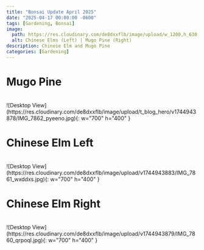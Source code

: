```yaml
---
title: "Bonsai Update April 2025"
date: "2025-04-17 00:00:00 -0600"
tags: [Gardening, Bonsai]
image:
  path: https://res.cloudinary.com/de8dxxflb/image/upload/w_1200,h_630,c_fill,q_auto,f_auto/v1744916258/IMG_7857_hbfxmr.jpg
  alt: Chinese Elms (Left) | Mugo Pine (Right)
description: Chinese Elm and Mugo Pine
categories: [Gardening]
---
```


# Mugo Pine
<br>
![Desktop View](https://res.cloudinary.com/de8dxxflb/image/upload/t_blog_hero/v1744943878/IMG_7862_pyeeno.jpg){: w="700" h="400" }

# Chinese Elm Left
<br>
![Desktop View](https://res.cloudinary.com/de8dxxflb/image/upload/v1744943883/IMG_7861_wxddxs.jpg){: w="700" h="400" }

# Chinese Elm Right
<br>
![Desktop View](https://res.cloudinary.com/de8dxxflb/image/upload/v1744943879/IMG_7860_qrpoql.jpg){: w="700" h="400" }





